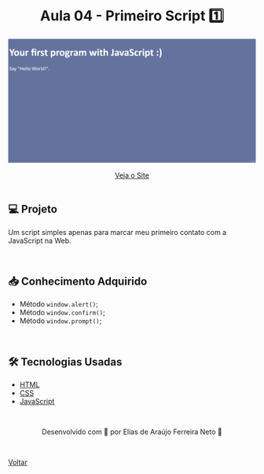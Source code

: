 <h1 align="center">Aula 04 - Primeiro Script 1️⃣</h1>

![Vìdeo demonstrativo de exercícios práticos](./demonstracao.gif)

<div align="center">
    <a href="https://elias-neto.github.io/Curso-em-video-JavaScript/modulos/moduloA/aula04/index.html" target="_blank"> Veja o Site</a>
</div>

<br>

## 💻 Projeto

Um script simples apenas para marcar meu primeiro contato com a JavaScript na Web.

<br>

## 📥 Conhecimento Adquirido 

- Método `window.alert()`;
- Método `window.confirm()`;
- Método `window.prompt()`;

<br>

## 🛠 Tecnologias Usadas

- [HTML](https://www.w3schools.com/html/)
- [CSS](https://www.w3schools.com/css/)
- [JavaScript](https://www.w3schools.com/js/)

<br>

<p align="center"> Desenvolvido com 💙 por Elias de Araújo Ferreira Neto 👋 <p>

<br>
  
<a href="../../../README.md">Voltar</a>